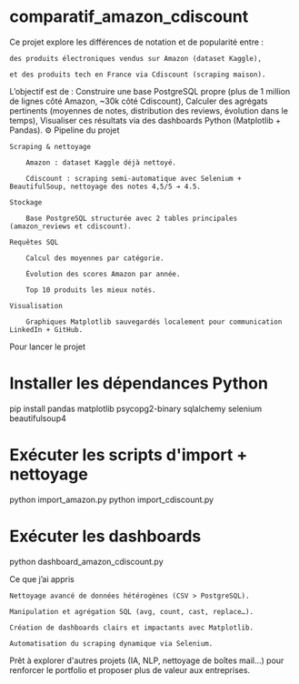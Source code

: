# comparatif_amazon_cdiscount

Ce projet explore les différences de notation et de popularité entre :

    des produits électroniques vendus sur Amazon (dataset Kaggle),

    et des produits tech en France via Cdiscount (scraping maison).

L’objectif est de :
Construire une base PostgreSQL propre (plus de 1 million de lignes côté Amazon, ~30k côté Cdiscount),
Calculer des agrégats pertinents (moyennes de notes, distribution des reviews, évolution dans le temps),
Visualiser ces résultats via des dashboards Python (Matplotlib + Pandas).
⚙️ Pipeline du projet

    Scraping & nettoyage

        Amazon : dataset Kaggle déjà nettoyé.

        Cdiscount : scraping semi-automatique avec Selenium + BeautifulSoup, nettoyage des notes 4,5/5 ➔ 4.5.

    Stockage

        Base PostgreSQL structurée avec 2 tables principales (amazon_reviews et cdiscount).

    Requêtes SQL

        Calcul des moyennes par catégorie.

        Évolution des scores Amazon par année.

        Top 10 produits les mieux notés.

    Visualisation

        Graphiques Matplotlib sauvegardés localement pour communication LinkedIn + GitHub.

Pour lancer le projet

# Installer les dépendances Python
pip install pandas matplotlib psycopg2-binary sqlalchemy selenium beautifulsoup4

# Exécuter les scripts d'import + nettoyage
python import_amazon.py
python import_cdiscount.py

# Exécuter les dashboards
python dashboard_amazon_cdiscount.py

Ce que j’ai appris

    Nettoyage avancé de données hétérogènes (CSV > PostgreSQL).

    Manipulation et agrégation SQL (avg, count, cast, replace…).

    Création de dashboards clairs et impactants avec Matplotlib.

    Automatisation du scraping dynamique via Selenium.

Prêt à explorer d'autres projets (IA, NLP, nettoyage de boîtes mail…) pour renforcer le portfolio et proposer plus de valeur aux entreprises.
